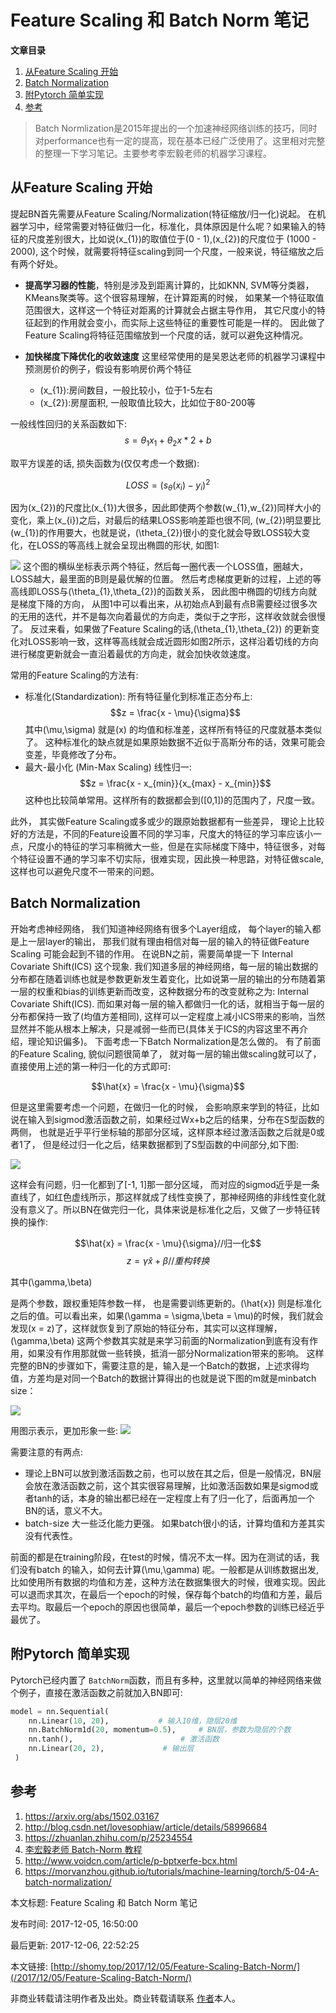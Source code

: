 # Feature Scaling 和 Batch Norm 笔记

**文章目录**

1. [从Feature Scaling 开始](#从feature-scaling-开始)
2. [Batch Normalization](#batch-normalization)
3. [附Pytorch 简单实现](#附pytorch-简单实现)
4. [参考](#参考)

> Batch
> Normlization是2015年提出的一个加速神经网络训练的技巧，同时对performance也有一定的提高，现在基本已经广泛使用了。这里相对完整的整理一下学习笔记。主要参考李宏毅老师的机器学习课程。

## 从Feature Scaling 开始

提起BN首先需要从Feature Scaling/Normalization(特征缩放/归一化)说起。
在机器学习中，经常需要对特征做归一化，标准化，具体原因是什么呢？如果输入的特征的尺度差别很大，比如说\(x_{1}\)的取值位于\(0 - 1\),\(x_{2}\)的尺度位于 \(1000 - 2000\), 这个时候，就需要将特征scaling到同一个尺度，一般来说，特征缩放之后有两个好处。

- **提高学习器的性能**，特别是涉及到距离计算的，比如KNN, SVM等分类器，KMeans聚类等。这个很容易理解，在计算距离的时候，
  如果某一个特征取值范围很大，这样这一个特征对距离的计算就会占据主导作用，
  其它尺度小的特征起到的作用就会变小，而实际上这些特征的重要性可能是一样的。
  因此做了Feature Scaling将特征范围缩放到一个尺度的话，就可以避免这种情况。

- **加快梯度下降优化的收敛速度** 这里经常使用的是吴恩达老师的机器学习课程中预测房价的例子，假设有影响房价两个特征

  - \(x_{1}\):房间数目，一般比较小，位于1-5左右
  - \(x_{2}\):房屋面积, 一般取值比较大，比如位于80-200等

一般线性回归的关系函数如下:
    $$s = \theta_{1}x_{1} + \theta_{2}x \ast 2 + b$$

取平方误差的话, 损失函数为(仅仅考虑一个数据):

$$LOSS = (s_{\theta}(x_{i}) - y_{i})^{2}$$

因为\(x_{2}\)的尺度比\(x_{1}\)大很多，因此即使两个参数\(w_{1},w_{2}\)同样大小的变化，乘上\(x_{i}\)之后，对最后的结果LOSS影响差距也很不同, \(w_{2}\)明显要比\(w_{1}\)的作用要大，也就是说，\(\theta_{2}\)很小的变化就会导致LOSS较大变化，在LOSS的等高线上就会呈现出椭圆的形状, 如图1:

![](./assets/feature-scaling-BN/scaling-1.png)
这个图的横纵坐标表示两个特征，然后每一圈代表一个LOSS值，圈越大，LOSS越大，最里面的B则是最优解的位置。
然后考虑梯度更新的过程，上述的等高线即LOSS与\(\theta_{1},\theta_{2}\)的函数关系， 因此图中椭圆的切线方向就是梯度下降的方向，
从图1中可以看出来，从初始点A到最有点B需要经过很多次的无用的迭代，并不是每次向着最优的方向走，类似于之字形，这样收敛就会很慢了。
反过来看，如果做了Feature Scaling的话,\(\theta_{1},\theta_{2}\)
的更新变化对LOSS影响一致，这样等高线就会成近圆形如图2所示，这样沿着切线的方向进行梯度更新就会一直沿着最优的方向走，就会加快收敛速度。

常用的Feature Scaling的方法有:

- 标准化(Standardization): 所有特征量化到标准正态分布上:
  $$z = \frac{x - \mu}{\sigma}$$
  其中\(\mu,\sigma\)
  就是\(x\)
  的均值和标准差，这样所有特征的尺度就基本类似了。 这种标准化的缺点就是如果原始数据不近似于高斯分布的话，效果可能会变差，毕竟修改了分布。
- 最大-最小化 (Min-Max Scaling) 线性归一:
  $$z = \frac{x - x_{min}}{x_{max} - x_{min}}$$
  这种也比较简单常用。这样所有的数据都会到\([0,1]\)的范围内了，尺度一致。

此外， 其实做Feature Scaling或多或少的跟原始数据都有一些差异，
理论上比较好的方法是，不同的Feature设置不同的学习率，尺度大的特征的学习率应该小一点，尺度小的特征的学习率稍微大一些，但是在实际梯度下降中，特征很多，对每个特征设置不通的学习率不切实际，很难实现，因此换一种思路，对特征做scale,
这样也可以避免尺度不一带来的问题。

## Batch Normalization

开始考虑神经网络， 我们知道神经网络有很多个Layer组成， 每个layer的输入都是上一层layer的输出，
那我们就有理由相信对每一层的输入的特征做Feature Scaling
可能会起到不错的作用。 在说BN之前，需要简单提一下 Internal Covariate Shift(ICS) 这个现象.
我们知道多层的神经网络，每一层的输出数据的分布都在随着训练也就是参数更新发生着变化，比如说第一层的输出的分布随着第一层的权重和bias的训练更新而改变，这种数据分布的改变就称之为:
Internal Covariate Shift(ICS).
而如果对每一层的输入都做归一化的话，就相当于每一层的分布都保持一致了(均值方差相同),
这样可以一定程度上减小ICS带来的影响，当然显然并不能从根本上解决，只是减弱一些而已(具体关于ICS的内容这里不再介绍，理论知识偏多)。
下面考虑一下Batch Normalization是怎么做的。 有了前面的Feature Scaling, 貌似问题很简单了，
就对每一层的输出做scaling就可以了，直接使用上述的第一种归一化的方式即可:

$$\hat{x} = \frac{x - \mu}{\sigma}$$

但是这里需要考虑一个问题，在做归一化的时候，
会影响原来学到的特征，比如说在输入到sigmod激活函数之前，如果经过Wx+b之后的结果，分布在S型函数的两侧，
也就是近乎平行坐标轴的那部分区域，这样原本经过激活函数之后就是0或者1了， 但是经过归一化之后，结果数据都到了S型函数的中间部分,如下图:

![](./assets/feature-scaling-BN/scaling-2.png)

这样会有问题，归一化都到了\[-1, 1\]那一部分区域，
而对应的sigmod近乎是一条直线了，如红色虚线所示，那这样就成了线性变换了，那神经网络的非线性变化就没有意义了。所以BN在做完归一化，具体来说是标准化之后，又做了一步特征转换的操作:

$$\hat{x} = \frac{x - \mu}{\sigma}//归一化$$
$$z = \gamma\hat{x} + \beta//重构转换$$

其中\(\gamma,\beta\)

是两个参数，跟权重矩阵参数一样， 也是需要训练更新的。\(\hat{x}\)
则是标准化之后的值。可以看出来，如果\(\gamma = \sigma,\beta = \mu\)的时候，我们就会发现\(x = z\)了，这样就恢复到了原始的特征分布，其实可以这样理解，\(\gamma,\beta\)
这两个参数其实就是来学习前面的Normalization到底有没有作用，如果没有作用那就做一些转换，抵消一部分Normalization带来的影响。
这样完整的BN的步骤如下，需要注意的是，输入是一个Batch的数据，上述求得均值，方差均是对同一个Batch的数据计算得出的也就是说下图的m就是minbatch
size：

![](./assets/feature-scaling-BN/scaling-3.png)

用图示表示，更加形象一些:
![](./assets/feature-scaling-BN/scaling-4.png)

需要注意的有两点:

- 理论上BN可以放到激活函数之前，也可以放在其之后，但是一般情况，BN层会放在激活函数之前，这个其实很容易理解，比如激活函数如果是sigmod或者tanh的话，本身的输出都已经在一定程度上有了归一化了，后面再加一个BN的话，意义不大。
- batch-size 大一些泛化能力更强。 如果batch很小的话，计算均值和方差其实没有代表性。

前面的都是在training阶段，在test的时候，情况不太一样。因为在测试的话，我们没有batch 的输入，如何去计算\(\mu,\gamma\)
呢。一般都是从训练数据出发,
比如使用所有数据的均值和方差，这种方法在数据集很大的时候，很难实现。因此可以退而求其次，在最后一个epoch的时候，保存每个batch的均值和方差，最后去平均。取最后一个epoch的原因也很简单，最后一个epoch参数的训练已经近乎最优了。

## 附Pytorch 简单实现

Pytorch已经内置了 `BatchNorm`函数，而且有多种，这里就以简单的神经网络来做个例子，直接在激活函数之前就加入BN即可:

```python
model = nn.Sequential(
    nn.Linear(10, 20),           # 输入10维，隐层20维
    nn.BatchNorm1d(20, momentum=0.5),     # BN层，参数为隐层的个数
    nn.tanh(),                        # 激活函数
    nn.Linear(20, 2),             # 输出层
 )
```

## 参考

1. https://arxiv.org/abs/1502.03167
2. http://blog.csdn.net/lovesophiaw/article/details/58996684
3. https://zhuanlan.zhihu.com/p/25234554
4. [李宏毅老师 Batch-Norm
    教程](https://www.youtube.com/watch?v=BZh1ltr5Rkg)
5. http://www.voidcn.com/article/p-bptxerfe-bcx.html
6. https://morvanzhou.github.io/tutorials/machine-learning/torch/5-04-A-batch-normalization/

本文标题: Feature Scaling 和 Batch Norm 笔记

发布时间: 2017-12-05, 16:50:00

最后更新: 2017-12-06, 22:52:25

本文链接:
[http://shomy.top/2017/12/05/Feature-Scaling-Batch-Norm/](/2017/12/05/Feature-Scaling-Batch-Norm/)

非商业转载请注明作者及出处。商业转载请联系
[作者](mailto:shomyliu@gmail.com)本人。